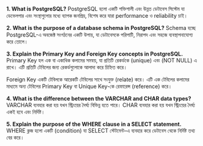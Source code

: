 **1. What is PostgreSQL?**
PostgreSQL হলো একটি শক্তিশালী এবং উন্নত ডেটাবেস সিস্টেম যা ডেভেলপার এবং সংস্থাগুলোর মধ্যে ব্যাপক জনপ্রিয়, বিশেষ করে যারা performance ও reliability চাই। 

**2. What is the purpose of a database schema in PostgreSQL?**
Schema হচ্ছে PostgreSQL-এ অবজেক্ট সংগঠনের একটি উপায়, যা ডেটাবেসকে পরিপাটি, নিরাপদ এবং সহজে ব্যবস্থাপনাযোগ্য করে তোলে।

**3. Explain the Primary Key and Foreign Key concepts in PostgreSQL.**
Primary Key হল এক বা একাধিক কলামের সমন্বয়, যা প্রতিটি রেকর্ডকে (unique) এবং (NOT NULL) এ রাখে। এটি প্রতিটি টেবিলের জন্য রেকর্ডগুলোকে আলাদা করে চিহ্নিত করে।

Foreign Key একটি টেবিলকে আরেকটি টেবিলের সাথে সংযুক্ত (relate) করে। এটি এক টেবিলের কলামের মাধ্যমে অন্য টেবিলের Primary Key বা Unique Key-কে রেফারেন্স (reference) করে।

**4. What is the difference between the VARCHAR and CHAR data types?**
VARCHAR ব্যবহার করা হয় যখন স্ট্রিংয়ের দৈর্ঘ্য বিভিন্ন হতে পারে।
CHAR ব্যবহার করা হয় যখন স্ট্রিংয়ের দৈর্ঘ্য একই হবে এবং নির্দিষ্ট।

**5. Explain the purpose of the WHERE clause in a SELECT statement.**
WHERE ক্লজ হলো একটি (condition) যা SELECT স্টেটমেন্ট–এ ব্যবহার করে ডেটাবেস থেকে নির্দিষ্ট তথ্য বের করে।
